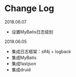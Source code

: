 # Change Log






2018.06.07

+ 设置MyBatis日志级别


2018.06.05

+ 集成日志框架：slf4j + logback
+ 集成MyBatis
+ 集成fastjson
+ 集成druid


